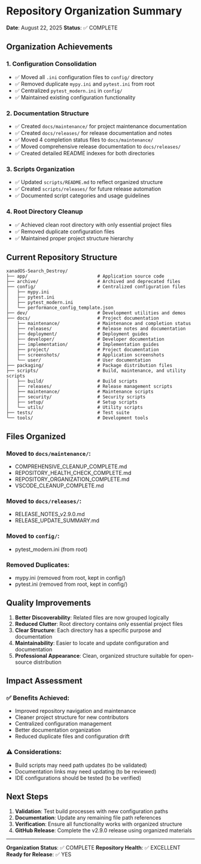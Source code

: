 # Repository Organization Summary

**Date**: August 22, 2025
**Status**: ✅ COMPLETE

## Organization Achievements

### 1. Configuration Consolidation
- ✅ Moved all `.ini` configuration files to `config/` directory
- ✅ Removed duplicate `mypy.ini` and `pytest.ini` from root
- ✅ Centralized `pytest_modern.ini` in `config/`
- ✅ Maintained existing configuration functionality

### 2. Documentation Structure
- ✅ Created `docs/maintenance/` for project maintenance documentation
- ✅ Created `docs/releases/` for release documentation and notes
- ✅ Moved 4 completion status files to `docs/maintenance/`
- ✅ Moved comprehensive release documentation to `docs/releases/`
- ✅ Created detailed README indexes for both directories

### 3. Scripts Organization
- ✅ Updated `scripts/README.md` to reflect organized structure
- ✅ Created `scripts/releases/` for future release automation
- ✅ Documented script categories and usage guidelines

### 4. Root Directory Cleanup
- ✅ Achieved clean root directory with only essential project files
- ✅ Removed duplicate configuration files
- ✅ Maintained proper project structure hierarchy

## Current Repository Structure

```
xanadOS-Search_Destroy/
├── app/                          # Application source code
├── archive/                      # Archived and deprecated files
├── config/                       # Centralized configuration files
│   ├── mypy.ini
│   ├── pytest.ini
│   ├── pytest_modern.ini
│   └── performance_config_template.json
├── dev/                          # Development utilities and demos
├── docs/                         # Project documentation
│   ├── maintenance/              # Maintenance and completion status
│   ├── releases/                 # Release notes and documentation
│   ├── deployment/               # Deployment guides
│   ├── developer/                # Developer documentation
│   ├── implementation/           # Implementation guides
│   ├── project/                  # Project documentation
│   ├── screenshots/              # Application screenshots
│   └── user/                     # User documentation
├── packaging/                    # Package distribution files
├── scripts/                      # Build, maintenance, and utility scripts
│   ├── build/                    # Build scripts
│   ├── releases/                 # Release management scripts
│   ├── maintenance/              # Maintenance scripts
│   ├── security/                 # Security scripts
│   ├── setup/                    # Setup scripts
│   └── utils/                    # Utility scripts
├── tests/                        # Test suite
└── tools/                        # Development tools
```

## Files Organized

### Moved to `docs/maintenance/`:
- COMPREHENSIVE_CLEANUP_COMPLETE.md
- REPOSITORY_HEALTH_CHECK_COMPLETE.md
- REPOSITORY_ORGANIZATION_COMPLETE.md
- VSCODE_CLEANUP_COMPLETE.md

### Moved to `docs/releases/`:
- RELEASE_NOTES_v2.9.0.md
- RELEASE_UPDATE_SUMMARY.md

### Moved to `config/`:
- pytest_modern.ini (from root)

### Removed Duplicates:
- mypy.ini (removed from root, kept in config/)
- pytest.ini (removed from root, kept in config/)

## Quality Improvements

1. **Better Discoverability**: Related files are now grouped logically
2. **Reduced Clutter**: Root directory contains only essential project files
3. **Clear Structure**: Each directory has a specific purpose and documentation
4. **Maintainability**: Easier to locate and update configuration and documentation
5. **Professional Appearance**: Clean, organized structure suitable for open-source distribution

## Impact Assessment

### ✅ Benefits Achieved:
- Improved repository navigation and maintenance
- Cleaner project structure for new contributors
- Centralized configuration management
- Better documentation organization
- Reduced duplicate files and configuration drift

### ⚠️ Considerations:
- Build scripts may need path updates (to be validated)
- Documentation links may need updating (to be reviewed)
- IDE configurations should be tested (to be verified)

## Next Steps

1. **Validation**: Test build processes with new configuration paths
2. **Documentation**: Update any remaining file path references
3. **Verification**: Ensure all functionality works with organized structure
4. **GitHub Release**: Complete the v2.9.0 release using organized materials

---

**Organization Status**: ✅ COMPLETE
**Repository Health**: ✅ EXCELLENT
**Ready for Release**: ✅ YES
